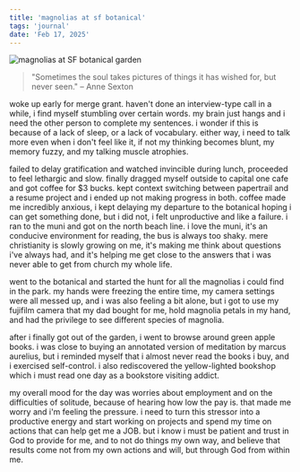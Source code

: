 ```yaml
---
title: 'magnolias at sf botanical'
tags: 'journal'
date: 'Feb 17, 2025'
---
```


![magnolias at SF botanical garden](/images/magnolias.jpeg)

> "Sometimes the soul takes pictures of things it has wished for, but never seen." – Anne Sexton

woke up early for merge grant. haven't done an interview-type call in a while, i find myself stumbling over certain words. my brain just hangs and i need the other person to complete my sentences. i wonder if this is because of a lack of sleep, or a lack of vocabulary. either way, i need to talk more even when i don't feel like it, if not my thinking becomes blunt, my memory fuzzy, and my talking muscle atrophies.

failed to delay gratification and watched invincible during lunch, proceeded to feel lethargic and slow. finally dragged myself outside to capital one cafe and got coffee for $3 bucks. kept context switching between papertrail and a resume project and i ended up not making progress in both. coffee made me incredibly anxious, i kept delaying my departure to the botanical hoping i can get something done, but i did not, i felt unproductive and like a failure. i ran to the muni and got on the north beach line. i love the muni, it's an conducive environment for reading, the bus is always too shaky. mere christianity is slowly growing on me, it's making me think about questions i've always had, and it's helping me get close to the answers that i was never able to get from church my whole life.

went to the botanical and started the hunt for all the magnolias i could find in the park. my hands were freezing the entire time, my camera settings were all messed up, and i was also feeling a bit alone, but i got to use my fujifilm camera that my dad bought for me, hold magnolia petals in my hand, and had the privilege to see different species of magnolia.

after i finally got out of the garden, i went to browse around green apple books. i was close to buying an annotated version of meditation by marcus aurelius, but i reminded myself that i almost never read the books i buy, and i exercised self-control. i also rediscovered the yellow-lighted bookshop which i must read one day as a bookstore visiting addict.

my overall mood for the day was worries about employment and on the difficulties of solitude, because of hearing how low the pay is. that made me worry and i'm feeling the pressure. i need to turn this stressor into a productive energy and start working on projects and spend my time on actions that can help get me a JOB. but i know i must be patient and trust in God to provide for me, and to not do things my own way, and believe that results come not from my own actions and will, but through God from within me.
